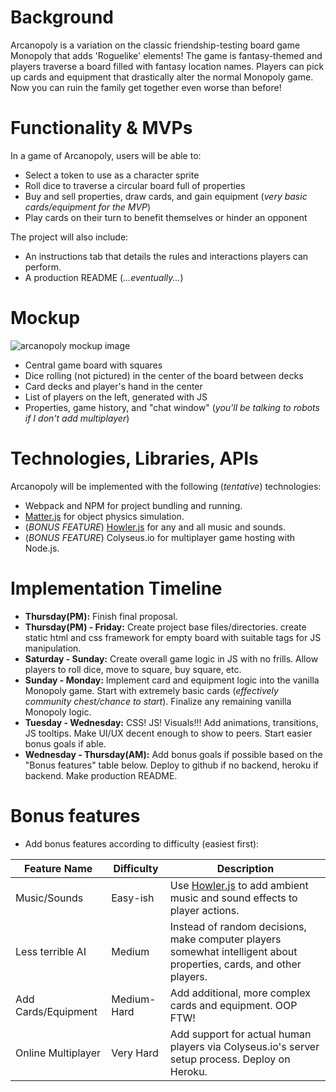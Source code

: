 # Background

Arcanopoly is a variation on the classic friendship-testing board game Monopoly that adds 'Roguelike' elements! The game is fantasy-themed and players traverse a board filled with fantasy location names. Players can pick up cards and equipment that drastically alter the normal Monopoly game. Now you can ruin the family get together even worse than before!

# Functionality & MVPs

In a game of Arcanopoly, users will be able to:
* Select a token to use as a character sprite
* Roll dice to traverse a circular board full of properties
* Buy and sell properties, draw cards, and gain equipment (_very basic cards/equipment for the MVP_)
* Play cards on their turn to benefit themselves or hinder an opponent

The project will also include:
* An instructions tab that details the rules and interactions players can perform.
* A production README (_...eventually..._)

# Mockup
![arcanopoly mockup image](https://i.imgur.com/N1lNQD8.png)

* Central game board with squares
* Dice rolling (not pictured) in the center of the board between decks
* Card decks and player's hand in the center
* List of players on the left, generated with JS
* Properties, game history, and "chat window" (_you'll be talking to robots if I don't add multiplayer_)

# Technologies, Libraries, APIs

Arcanopoly will be implemented with the following (_tentative_) technologies:
* Webpack and NPM for project bundling and running.
* [Matter.js](https://brm.io/matter-js/) for object physics simulation.
* (_BONUS FEATURE_) [Howler.js](https://howlerjs.com/) for any and all music and sounds.
* (_BONUS FEATURE_) Colyseus.io for multiplayer game hosting with Node.js.

# Implementation Timeline

* **Thursday(PM):** Finish final proposal.
* **Thursday(PM) - Friday:** Create project base files/directories. create static html and css framework for empty board with suitable tags for JS manipulation.
* **Saturday - Sunday:** Create overall game logic in JS with no frills. Allow players to roll dice, move to square, buy square, etc.
* **Sunday - Monday:** Implement card and equipment logic into the vanilla Monopoly game. Start with extremely basic cards (_effectively community chest/chance to start_). Finalize any remaining vanilla Monopoly logic.
* **Tuesday - Wednesday:** CSS! JS! Visuals!!! Add animations, transitions, JS tooltips. Make UI/UX decent enough to show to peers. Start easier bonus goals if able.
* **Wednesday - Thursday(AM):** Add bonus goals if possible based on the "Bonus features" table below. Deploy to github if no backend, heroku if backend. Make production README.

# Bonus features

* Add bonus features according to difficulty (easiest first):

| Feature Name | Difficulty | Description |
| ------------ | ---------- | ----------- |
| Music/Sounds | Easy-ish | Use [Howler.js](https://howlerjs.com/) to add ambient music and sound effects to player actions. |
| Less terrible AI | Medium | Instead of random decisions, make computer players somewhat intelligent about properties, cards, and other players.|
| Add Cards/Equipment | Medium-Hard | Add additional, more complex cards and equipment. OOP FTW! |
| Online Multiplayer | Very Hard | Add support for actual human players via Colyseus.io's server setup process. Deploy on Heroku. |
